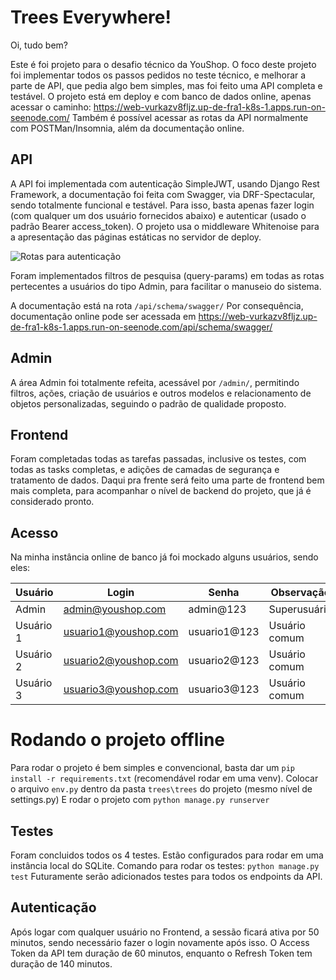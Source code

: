 # Trees Everywhere!

Oi, tudo bem?

Este é foi projeto para o desafio técnico da YouShop.
O foco deste projeto foi implementar todos os passos pedidos no teste técnico, e melhorar a parte de API, que pedia algo bem simples, mas foi feito uma API completa e testável.
O projeto está em deploy e com banco de dados online, apenas acessar o caminho: 
<https://web-vurkazv8fljz.up-de-fra1-k8s-1.apps.run-on-seenode.com/>
Também é possível acessar as rotas da API normalmente com POSTMan/Insomnia, além da documentação online.

## API

A API foi implementada com autenticação SimpleJWT, usando Django Rest Framework, a documentação foi feita com Swagger, via DRF-Spectacular, sendo totalmente funcional e testável. Para isso, basta apenas fazer login (com qualquer um dos usuário fornecidos abaixo) e autenticar (usado o padrão Bearer access_token). O projeto usa o middleware Whitenoise para a apresentação das páginas estáticas no servidor de deploy.

<img src="https://i.imgur.com/d0BpSwj.png" alt="Rotas para autenticação">

Foram implementados filtros de pesquisa (query-params) em todas as rotas pertecentes a usuários do tipo Admin, para facilitar o manuseio do sistema.

A documentação está na rota `/api/schema/swagger/`
Por consequência, documentação online pode ser acessada em <https://web-vurkazv8fljz.up-de-fra1-k8s-1.apps.run-on-seenode.com/api/schema/swagger/>

## Admin

A área Admin foi totalmente refeita, acessável por `/admin/`, permitindo filtros, ações, criação de usuários e outros modelos e relacionamento de objetos personalizadas, seguindo o padrão de qualidade proposto.

## Frontend

Foram completadas todas as tarefas passadas, inclusive os testes, com todas as tasks completas, e adições de camadas de segurança e tratamento de dados.
Daqui pra frente será feito uma parte de frontend bem mais completa, para acompanhar o nível de backend do projeto, que já é considerado pronto.

## Acesso

Na minha instância online de banco já foi mockado alguns usuários, sendo eles:

|  Usuário    |Login                 |Senha              |Observação        |
|-------------|----------------------|-------------------|------------------|
|Admin        |admin@youshop.com     |admin@123          |Superusuário
|Usuário 1    |usuario1@youshop.com  |usuario1@123       |Usuário comum
|Usuário 2    |usuario2@youshop.com  |usuario2@123       |Usuário comum
|Usuário 3    |usuario3@youshop.com  |usuario3@123       |Usuário comum



# Rodando o projeto offline

Para rodar o projeto é bem simples e convencional, basta dar um `pip install -r requirements.txt` (recomendável rodar em uma venv).
Colocar o arquivo `env.py` dentro da pasta `trees\trees` do projeto (mesmo nível de settings.py)
E rodar o projeto com `python manage.py runserver`

## Testes

Foram concluidos todos os 4 testes. Estão configurados para rodar em uma instância local do SQLite.
Comando para rodar os testes: `python manage.py test`
Futuramente serão adicionados testes para todos os endpoints da API.

## Autenticação

Após logar com qualquer usuário no Frontend, a sessão ficará ativa por 50 minutos, sendo necessário fazer o login novamente após isso.
O Access Token da API tem duração de 60 minutos, enquanto o Refresh Token tem duração de 140 minutos.
